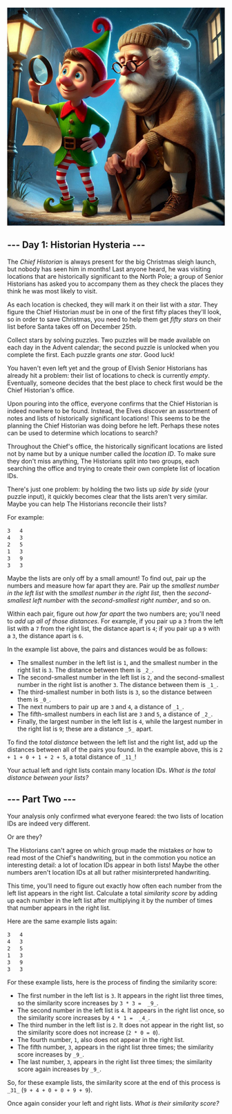 ﻿<p align="center">
<img src="Day01.jpeg" style="width:540px" alt="Historian Hysteria"/>
</p>

## --- Day 1: Historian Hysteria ---

The  _Chief Historian_  is always present for the big Christmas sleigh launch, but nobody has seen him in months! Last anyone heard, he was visiting locations that are historically significant to the North Pole; a group of Senior Historians has asked you to accompany them as they check the places they think he was most likely to visit.

As each location is checked, they will mark it on their list with a  _star_. They figure the Chief Historian  _must_  be in one of the first fifty places they'll look, so in order to save Christmas, you need to help them get  _fifty stars_  on their list before Santa takes off on December 25th.

Collect stars by solving puzzles. Two puzzles will be made available on each day in the Advent calendar; the second puzzle is unlocked when you complete the first. Each puzzle grants  _one star_. Good luck!

You haven't even left yet and the group of Elvish Senior Historians has already hit a problem: their list of locations to check is currently  _empty_. Eventually, someone decides that the best place to check first would be the Chief Historian's office.

Upon pouring into the office, everyone confirms that the Chief Historian is indeed nowhere to be found. Instead, the Elves discover an assortment of notes and lists of historically significant locations! This seems to be the planning the Chief Historian was doing before he left. Perhaps these notes can be used to determine which locations to search?

Throughout the Chief's office, the historically significant locations are listed not by name but by a unique number called the  _location ID_. To make sure they don't miss anything, The Historians split into two groups, each searching the office and trying to create their own complete list of location IDs.

There's just one problem: by holding the two lists up  _side by side_  (your puzzle input), it quickly becomes clear that the lists aren't very similar. Maybe you can help The Historians reconcile their lists?

For example:

```
3   4
4   3
2   5
1   3
3   9
3   3

```

Maybe the lists are only off by a small amount! To find out, pair up the numbers and measure how far apart they are. Pair up the  _smallest number in the left list_  with the  _smallest number in the right list_, then the  _second-smallest left number_  with the  _second-smallest right number_, and so on.

Within each pair, figure out  _how far apart_  the two numbers are; you'll need to  _add up all of those distances_. For example, if you pair up a  `3`  from the left list with a  `7`  from the right list, the distance apart is  `4`; if you pair up a  `9`  with a  `3`, the distance apart is  `6`.

In the example list above, the pairs and distances would be as follows:

-   The smallest number in the left list is  `1`, and the smallest number in the right list is  `3`. The distance between them is  `_2_`.
-   The second-smallest number in the left list is  `2`, and the second-smallest number in the right list is another  `3`. The distance between them is  `_1_`.
-   The third-smallest number in both lists is  `3`, so the distance between them is  `_0_`.
-   The next numbers to pair up are  `3`  and  `4`, a distance of  `_1_`.
-   The fifth-smallest numbers in each list are  `3`  and  `5`, a distance of  `_2_`.
-   Finally, the largest number in the left list is  `4`, while the largest number in the right list is  `9`; these are a distance  `_5_`  apart.

To find the  _total distance_  between the left list and the right list, add up the distances between all of the pairs you found. In the example above, this is  `2 + 1 + 0 + 1 + 2 + 5`, a total distance of  `_11_`!

Your actual left and right lists contain many location IDs.  _What is the total distance between your lists?_

## --- Part Two ---

Your analysis only confirmed what everyone feared: the two lists of location IDs are indeed very different.

Or are they?

The Historians can't agree on which group made the mistakes  _or_  how to read most of the Chief's handwriting, but in the commotion you notice an interesting detail:  a lot  of location IDs appear in both lists! Maybe the other numbers aren't location IDs at all but rather misinterpreted handwriting.

This time, you'll need to figure out exactly how often each number from the left list appears in the right list. Calculate a total  _similarity score_  by adding up each number in the left list after multiplying it by the number of times that number appears in the right list.

Here are the same example lists again:

```
3   4
4   3
2   5
1   3
3   9
3   3

```

For these example lists, here is the process of finding the similarity score:

-   The first number in the left list is  `3`. It appears in the right list three times, so the similarity score increases by  `3 * 3 =  _9_`.
-   The second number in the left list is  `4`. It appears in the right list once, so the similarity score increases by  `4 * 1 =  _4_`.
-   The third number in the left list is  `2`. It does not appear in the right list, so the similarity score does not increase (`2 * 0 = 0`).
-   The fourth number,  `1`, also does not appear in the right list.
-   The fifth number,  `3`, appears in the right list three times; the similarity score increases by  `_9_`.
-   The last number,  `3`, appears in the right list three times; the similarity score again increases by  `_9_`.

So, for these example lists, the similarity score at the end of this process is  `_31_`  (`9 + 4 + 0 + 0 + 9 + 9`).

Once again consider your left and right lists.  _What is their similarity score?_